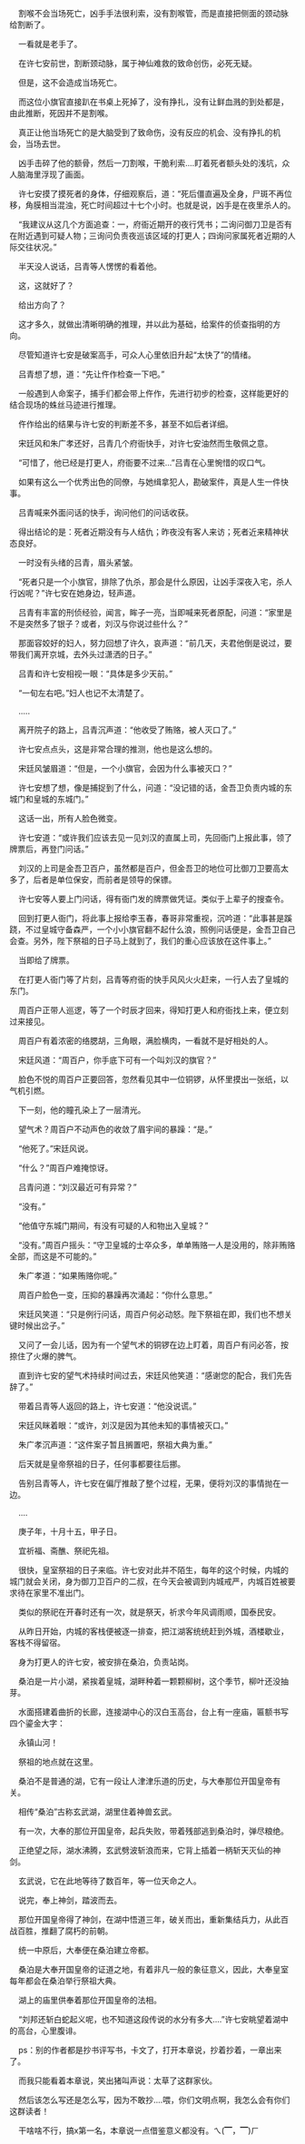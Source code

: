     割喉不会当场死亡，凶手手法很利索，没有割喉管，而是直接把侧面的颈动脉给割断了。

    一看就是老手了。

    在许七安前世，割断颈动脉，属于神仙难救的致命创伤，必死无疑。

    但是，这不会造成当场死亡。

    而这位小旗官直接趴在书桌上死掉了，没有挣扎，没有让鲜血溅的到处都是，由此推断，死因并不是割喉。

    真正让他当场死亡的是大脑受到了致命伤，没有反应的机会、没有挣扎的机会，当场去世。

    凶手击碎了他的额骨，然后一刀割喉，干脆利索....盯着死者额头处的浅坑，众人脑海里浮现了画面。

    许七安摸了摸死者的身体，仔细观察后，道：“死后僵直遍及全身，尸斑不再位移，角膜相当混浊，死亡时间超过十七个小时。也就是说，凶手是在夜里杀人的。

    “我建议从这几个方面追查：一，府衙近期开的夜行凭书；二询问御刀卫是否有在附近遇到可疑人物；三询问负责夜巡该区域的打更人；四询问家属死者近期的人际交往状况。”

    半天没人说话，吕青等人愣愣的看着他。

    这，这就好了？

    给出方向了？

    这才多久，就做出清晰明确的推理，并以此为基础，给案件的侦查指明的方向。

    尽管知道许七安是破案高手，可众人心里依旧升起“太快了”的情绪。

    吕青想了想，道：“先让仵作检查一下吧。”

    一般遇到人命案子，捕手们都会带上仵作，先进行初步的检查，这样能更好的结合现场的蛛丝马迹进行推理。

    仵作给出的结果与许七安的判断差不多，甚至不如后者详细。

    宋廷风和朱广孝还好，吕青几个府衙快手，对许七安油然而生敬佩之意。

    “可惜了，他已经是打更人，府衙要不过来...”吕青在心里惋惜的叹口气。

    如果有这么一个优秀出色的同僚，与她缉拿犯人，勘破案件，真是人生一件快事。

    吕青喊来外面问话的快手，询问他们的问话收获。

    得出结论的是：死者近期没有与人结仇；昨夜没有客人来访；死者近来精神状态良好。

    一时没有头绪的吕青，眉头紧皱。

    “死者只是一个小旗官，排除了仇杀，那会是什么原因，让凶手深夜入宅，杀人行凶呢？”许七安在她身边，轻声道。

    吕青有丰富的刑侦经验，闻言，眸子一亮，当即喊来死者原配，问道：“家里是不是突然多了银子？或者，刘汉与你说过些什么？”

    那面容姣好的妇人，努力回想了许久，哀声道：“前几天，夫君他倒是说过，要带我们离开京城，去外头过潇洒的日子。”

    吕青和许七安相视一眼：“具体是多少天前。”

    “一旬左右吧。”妇人也记不太清楚了。

    .....

    离开院子的路上，吕青沉声道：“他收受了贿赂，被人灭口了。”

    许七安点点头，这是非常合理的推测，他也是这么想的。

    宋廷风皱眉道：“但是，一个小旗官，会因为什么事被灭口？”

    许七安想了想，像是捕捉到了什么，问道：“没记错的话，金吾卫负责内城的东城门和皇城的东城门。”

    这话一出，所有人脸色微变。

    许七安道：“或许我们应该去见一见刘汉的直属上司，先回衙门上报此事，领了牌票后，再登门问话。”

    刘汉的上司是金吾卫百户，虽然都是百户，但金吾卫的地位可比御刀卫要高太多了，后者是单位保安，而前者是领导的保镖。

    许七安等人要上门问话，得有衙门发的牌票做凭证。类似于上辈子的搜查令。

    回到打更人衙门，将此事上报给李玉春，春哥非常重视，沉吟道：“此事甚是蹊跷，不过皇城守备森严，一个小小旗官翻不起什么浪，照例问话便是，金吾卫自己会查。另外，陛下祭祖的日子马上就到了，我们的重心应该放在这件事上。”

    当即给了牌票。

    在打更人衙门等了片刻，吕青等府衙的快手风风火火赶来，一行人去了皇城的东门。

    周百户正带人巡逻，等了一个时辰才回来，得知打更人和府衙找上来，便立刻过来接见。

    周百户有着浓密的络腮胡，三角眼，满脸横肉，一看就不是好相处的人。

    宋廷风道：“周百户，你手底下可有一个叫刘汉的旗官？”

    脸色不悦的周百户正要回答，忽然看见其中一位铜锣，从怀里摸出一张纸，以气机引燃。

    下一刻，他的瞳孔染上了一层清光。

    望气术？周百户不动声色的收敛了眉宇间的暴躁：“是。”

    “他死了。”宋廷风说。

    “什么？”周百户难掩惊讶。

    吕青问道：“刘汉最近可有异常？”

    “没有。”

    “他值守东城门期间，有没有可疑的人和物出入皇城？”

    “没有。”周百户摇头：“守卫皇城的士卒众多，单单贿赂一人是没用的，除非贿赂全部，而这是不可能的。”

    朱广孝道：“如果贿赂你呢。”

    周百户脸色一变，压抑的暴躁再次涌起：“你什么意思。”

    宋廷风笑道：“只是例行问话，周百户何必动怒。陛下祭祖在即，我们也不想关键时候出岔子。”

    又问了一会儿话，因为有一个望气术的铜锣在边上盯着，周百户有问必答，按捺住了火爆的脾气。

    直到许七安的望气术持续时间过去，宋廷风他笑道：“感谢您的配合，我们先告辞了。”

    带着吕青等人返回的路上，许七安道：“他没说谎。”

    宋廷风眯着眼：“或许，刘汉是因为其他未知的事情被灭口。”

    朱广孝沉声道：“这件案子暂且搁置吧，祭祖大典为重。”

    后天就是皇帝祭祖的日子，任何事都要往后挪。

    告别吕青等人，许七安在偏厅推敲了整个过程，无果，便将刘汉的事情抛在一边。

    ....

    庚子年，十月十五，甲子日。

    宜祈福、斋醮、祭祀先祖。

    很快，皇室祭祖的日子来临。许七安对此并不陌生，每年的这个时候，内城的城门就会关闭，身为御刀卫百户的二叔，在今天会被调到内城戒严，内城百姓被要求待在家里不准出门。

    类似的祭祀在开春时还有一次，就是祭天，祈求今年风调雨顺，国泰民安。

    从昨日开始，内城的客栈便被逐一排查，把江湖客统统赶到外城，酒楼歇业，客栈不得留宿。

    身为打更人的许七安，被安排在桑泊，负责站岗。

    桑泊是一片小湖，紧挨着皇城，湖畔种着一颗颗柳树，这个季节，柳叶还没抽芽。

    水面搭建着曲折的长廊，连接湖中心的汉白玉高台，台上有一座庙，匾额书写四个鎏金大字：

    永镇山河！

    祭祖的地点就在这里。

    桑泊不是普通的湖，它有一段让人津津乐道的历史，与大奉那位开国皇帝有关。

    相传“桑泊”古称玄武湖，湖里住着神兽玄武。

    有一次，大奉的那位开国皇帝，起兵失败，带着残部逃到桑泊时，弹尽粮绝。

    正绝望之际，湖水沸腾，玄武劈波斩浪而来，它背上插着一柄斩天灭仙的神剑。

    玄武说，它在此地等待了数百年，等一位天命之人。

    说完，奉上神剑，踏波而去。

    那位开国皇帝得了神剑，在湖中悟道三年，破关而出，重新集结兵力，从此百战百胜，推翻了腐朽的前朝。

    统一中原后，大奉便在桑泊建立帝都。

    桑泊是大奉开国皇帝的证道之地，有着非凡一般的象征意义，因此，大奉皇室每年都会在桑泊举行祭祖大典。

    湖上的庙里供奉着那位开国皇帝的法相。

    “刘邦还斩白蛇起义呢，也不知道这段传说的水分有多大....”许七安眺望着湖中的高台，心里腹诽。

    ps：别的作者都是抄书评写书，卡文了，打开本章说，抄着抄着，一章出来了。

    而我只能看着本章说，笑出猪叫声说：太草了这群家伙。

    然后该怎么写还是怎么写，因为不敢抄....喂，你们文明点啊，我怎么会有你们这群读者！

    干啥啥不行，搞x第一名，本章说一点借鉴意义都没有。ㄟ(▔，▔)ㄏ